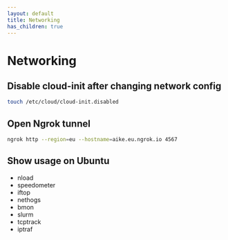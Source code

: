 ```yaml
---
layout: default
title: Networking
has_children: true
---
```


# Networking

## Disable cloud-init after changing network config

```bash
touch /etc/cloud/cloud-init.disabled
```

## Open Ngrok tunnel

```bash
ngrok http --region=eu --hostname=aike.eu.ngrok.io 4567
```

## Show usage on Ubuntu

* nload
* speedometer
* iftop
* nethogs
* bmon
* slurm
* tcptrack
* iptraf

